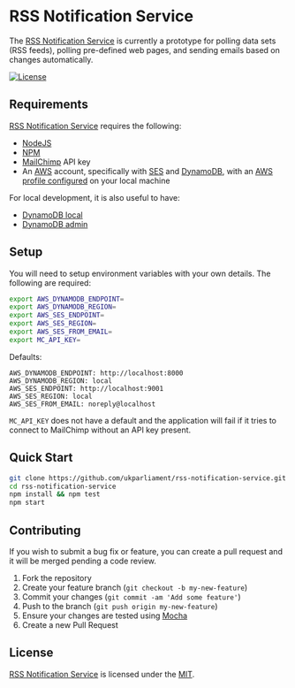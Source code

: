 # RSS Notification Service
The [RSS Notification Service][rns] is currently a prototype for polling data sets (RSS feeds), polling pre-defined web pages, and sending emails based on changes automatically.

[![License][shield-license]][info-license]

## Requirements
[RSS Notification Service][rns] requires the following:
* [NodeJS][node]
* [NPM][npm]
* [MailChimp][mailchimp] API key
* An [AWS][aws] account, specifically with [SES][ses] and [DynamoDB][ddb], with an [AWS profile configured][aws_configure_setup] on your local machine

For local development, it is also useful to have:
* [DynamoDB local][ddbl]
* [DynamoDB admin][ddba]

## Setup
You will need to setup environment variables with your own details. The following are required:
```bash
export AWS_DYNAMODB_ENDPOINT=
export AWS_DYNAMODB_REGION=
export AWS_SES_ENDPOINT=
export AWS_SES_REGION=
export AWS_SES_FROM_EMAIL=
export MC_API_KEY=
```

Defaults:
```
AWS_DYNAMODB_ENDPOINT: http://localhost:8000
AWS_DYNAMODB_REGION: local
AWS_SES_ENDPOINT: http://localhost:9001
AWS_SES_REGION: local
AWS_SES_FROM_EMAIL: noreply@localhost
```

`MC_API_KEY` does not have a default and the application will fail if it tries to connect to MailChimp without an API key present.

## Quick Start
```bash
git clone https://github.com/ukparliament/rss-notification-service.git
cd rss-notification-service
npm install && npm test
npm start
```

## Contributing
If you wish to submit a bug fix or feature, you can create a pull request and it will be merged pending a code review.

1. Fork the repository
1. Create your feature branch (`git checkout -b my-new-feature`)
1. Commit your changes (`git commit -am 'Add some feature'`)
1. Push to the branch (`git push origin my-new-feature`)
1. Ensure your changes are tested using [Mocha][mocha]
1. Create a new Pull Request

## License
[RSS Notification Service][rns] is licensed under the [MIT][info-license].

[rns]: https://github.com/ukparliament/rss-notification-service
[node]: https://nodejs.org/
[npm]: https://www.npmjs.com/
[aws]: https://aws.amazon.com/
[aws_configure_setup]: https://docs.aws.amazon.com/cli/latest/userguide/cli-chap-getting-started.html
[mailchimp]: https://mailchimp.com
[ses]: https://aws.amazon.com/ses/
[ddb]: https://aws.amazon.com/dynamodb/
[ddbl]: https://docs.aws.amazon.com/amazondynamodb/latest/developerguide/DynamoDBLocal.html
[ddba]: https://github.com/aaronshaf/dynamodb-admin
[mocha]: https://mochajs.org/

[info-license]:   https://github.com/ukparliament/rss-notification-service/blob/master/LICENSE
[shield-license]: https://img.shields.io/badge/license-MIT-blue.svg
